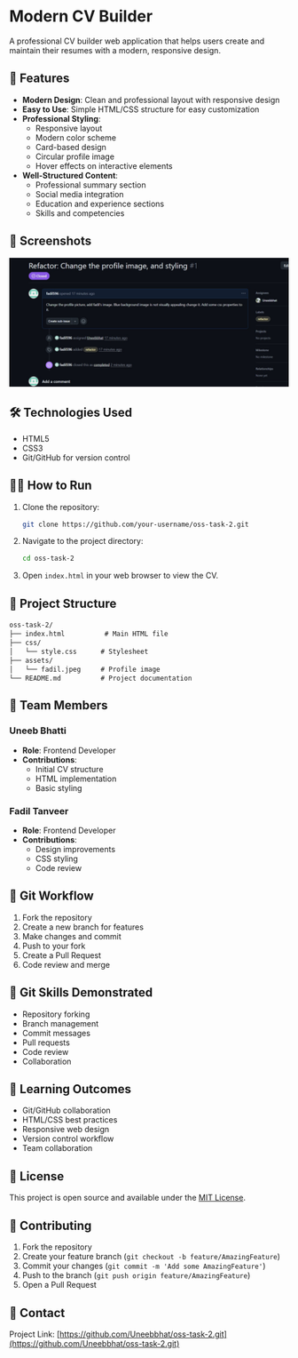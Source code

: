 # Modern CV Builder

A professional CV builder web application that helps users create and maintain their resumes with a modern, responsive design.

## 🚀 Features

- **Modern Design**: Clean and professional layout with responsive design
- **Easy to Use**: Simple HTML/CSS structure for easy customization
- **Professional Styling**:
  - Responsive layout
  - Modern color scheme
  - Card-based design
  - Circular profile image
  - Hover effects on interactive elements
- **Well-Structured Content**:
  - Professional summary section
  - Social media integration
  - Education and experience sections
  - Skills and competencies

## 📸 Screenshots

![Main Issue Image](issue.jpeg)

## 🛠️ Technologies Used

- HTML5
- CSS3
- Git/GitHub for version control

## 🏃‍♂️ How to Run

1. Clone the repository:

   ```bash
   git clone https://github.com/your-username/oss-task-2.git
   ```

2. Navigate to the project directory:

   ```bash
   cd oss-task-2
   ```

3. Open `index.html` in your web browser to view the CV.

## 📁 Project Structure

```
oss-task-2/
├── index.html          # Main HTML file
├── css/
│   └── style.css      # Stylesheet
├── assets/
│   └── fadil.jpeg     # Profile image
└── README.md          # Project documentation
```

## 👥 Team Members

### Uneeb Bhatti

- **Role**: Frontend Developer
- **Contributions**:
  - Initial CV structure
  - HTML implementation
  - Basic styling

### Fadil Tanveer

- **Role**: Frontend Developer
- **Contributions**:
  - Design improvements
  - CSS styling
  - Code review

## 🔄 Git Workflow

1. Fork the repository
2. Create a new branch for features
3. Make changes and commit
4. Push to your fork
5. Create a Pull Request
6. Code review and merge

## 📝 Git Skills Demonstrated

- Repository forking
- Branch management
- Commit messages
- Pull requests
- Code review
- Collaboration

## 🎯 Learning Outcomes

- Git/GitHub collaboration
- HTML/CSS best practices
- Responsive web design
- Version control workflow
- Team collaboration

## 📄 License

This project is open source and available under the [MIT License](LICENSE).

## 🤝 Contributing

1. Fork the repository
2. Create your feature branch (`git checkout -b feature/AmazingFeature`)
3. Commit your changes (`git commit -m 'Add some AmazingFeature'`)
4. Push to the branch (`git push origin feature/AmazingFeature`)
5. Open a Pull Request

## 📧 Contact

Project Link: [https://github.com/Uneebbhat/oss-task-2.git](https://github.com/Uneebbhat/oss-task-2.git)
